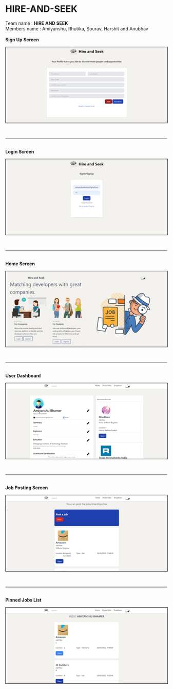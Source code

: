 # HIRE-AND-SEEK
Team name : <strong>HIRE AND SEEK</strong>
<br>Members name : Amiyanshu, Rhutika, Sourav, Harshit and Anubhav <br>
<br>
<strong> Sign Up Screen </strong>
<br>
<p align="center" width="100%">
  <img src="https://raw.githubusercontent.com/RajAnubhav/HIRE-AND-SEEK/master/drive-download-20230407T174705Z-001/Sign%20up.jpg" alt="login_screen" style="border: 1px solid black">
</p>
<br>
<hr>
<br>
<strong>Login Screen</strong>
<br>
<p align="center" width="100%">
  <img src="https://raw.githubusercontent.com/RajAnubhav/HIRE-AND-SEEK/master/drive-download-20230407T174705Z-001/Login%20Page.jpg" alt="login_screen"  style="border: 1px solid black">
</p>
<br>
<hr>
<br>
<strong>Home Screen</strong>
<br>
<p align="center" width="100%">
  <img src="https://raw.githubusercontent.com/RajAnubhav/HIRE-AND-SEEK/master/drive-download-20230407T174705Z-001/Main%20Page.jpg" alt="login_screen"  style="border: 1px solid black">
</p>
<br>
<hr>
<br>
<strong>User Dashboard</strong>
<br>
<p align="center" width="100%">
  <img src="https://raw.githubusercontent.com/RajAnubhav/HIRE-AND-SEEK/master/drive-download-20230407T174705Z-001/User%20Page.jpg" alt="login_screen" style="border: 1px solid black">
</p>
<br>
<hr>
<br>
<strong>Job Posting Screen</strong>
<br>
<p align="center" width="100%">
  <img src="https://raw.githubusercontent.com/RajAnubhav/HIRE-AND-SEEK/master/drive-download-20230407T174705Z-001/Posting%20List%20from%20Company.jpg" alt="login_screen" style="border: 1px solid black">
</p>
<br>
<hr>
<br>
<strong>Pinned Jobs List</strong>
<br>
<p align="center" width="100%">
  <img src="https://raw.githubusercontent.com/RajAnubhav/HIRE-AND-SEEK/master/drive-download-20230407T174705Z-001/Recommendation%20list.jpg" alt="login_screen" style="border: 1px solid black">
</p>
<br>
